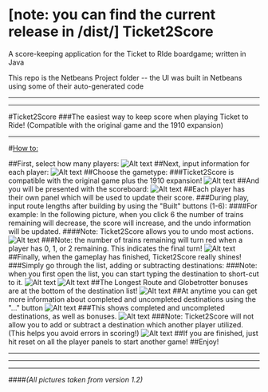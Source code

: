 [note: you can find the current release in /dist/]
Ticket2Score
============

A score-keeping application for the Ticket to RIde boardgame; written in Java

This repo is the Netbeans Project folder -- the UI was built in Netbeans using some of their auto-generated code


* * *
* * *

#Ticket2Score
###The easiest way to keep score when playing Ticket to Ride!
(Compatible with the original game and the 1910 expansion)

* * *

#<u>How to:</u>

##First, select how many players:
![Alt text](http://ticket2score.droppages.com/1.png "")
##Next, input information for each player:
![Alt text](http://ticket2score.droppages.com/2.png "")
##Choose the gametype:
###Ticket2Score is compatible with the original game plus the 1910 expansion!
![Alt text](http://ticket2score.droppages.com/3.png "")
##And you will be presented with the scoreboard:
![Alt text](http://ticket2score.droppages.com/4.png "")
##Each player has their own panel which will be used to update their score.
###During play, input route lengths after building by using the "Built" buttons (1-6):
####For example: In the following picture, when you click 6 the number of trains remaining will decrease, the score will increase, and the undo information will be updated.
####Note: Ticket2Score allows you to undo most actions.
![Alt text](http://ticket2score.droppages.com/5.png "")
###Note: the number of trains remaining will turn red when a player has 0, 1, or 2 remaining. This indicates the final turn!
![Alt text](http://ticket2score.droppages.com/6.png "")
##Finally, when the gameplay has finished, Ticket2Score really shines!
###Simply go through the list, adding or subtracting destinations:
###Note: when you first open the list, you can start typing the destination to short-cut to it. 
![Alt text](http://ticket2score.droppages.com/7.png "")
![Alt text](http://ticket2score.droppages.com/8.png "")
##The Longest Route and Globetrotter bonuses are at the bottom of the destination list!
![Alt text](http://ticket2score.droppages.com/9.png "")
##At anytime you can get more information about completed and uncompleted destinations using the "..." button
![Alt text](http://ticket2score.droppages.com/10.png "")
###This shows completed and uncompleted destinations, as well as bonuses.
![Alt text](http://ticket2score.droppages.com/11.png "")
###Note: Ticket2Score will not allow you to add or subtract a destination which another player utilized. (This helps you avoid errors in scoring!)
![Alt text](http://ticket2score.droppages.com/12.png "")
##If you are finished, just hit reset on all the player panels to start another game!
##Enjoy!

* * *
* * *
* * * 
####<i>(All pictures taken from version 1.2)</i>

